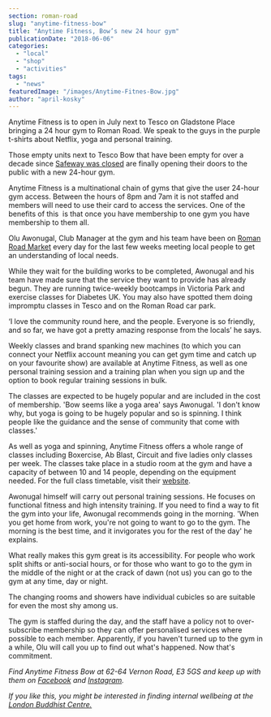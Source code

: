 ```yaml
---
section: roman-road
slug: "anytime-fitness-bow"
title: "Anytime Fitness, Bow’s new 24 hour gym"
publicationDate: "2018-06-06"
categories: 
  - "local"
  - "shop"
  - "activities"
tags: 
  - "news"
featuredImage: "/images/Anytime-Fitnes-Bow.jpg"
author: "april-kosky"
---
```


Anytime Fitness is to open in July next to Tesco on Gladstone Place bringing a 24 hour gym to Roman Road. We speak to the guys in the purple t-shirts about Netflix, yoga and personal training.

Those empty units next to Tesco Bow that have been empty for over a decade since [Safeway was closed](https://romanroadlondon.com/noticeable-absence-tesco-roman-road/) are finally opening their doors to the public with a new 24-hour gym.

Anytime Fitness is a multinational chain of gyms that give the user 24-hour gym access. Between the hours of 8pm and 7am it is not staffed and members will need to use their card to access the services. One of the benefits of this  is that once you have membership to one gym you have membership to them all.

Olu Awonugal, Club Manager at the gym and his team have been on [Roman Road Market](https://romanroadlondon.com/market/) every day for the last few weeks meeting local people to get an understanding of local needs.

While they wait for the building works to be completed, Awonugal and his team have made sure that the service they want to provide has already begun. They are running twice-weekly bootcamps in Victoria Park and exercise classes for Diabetes UK. You may also have spotted them doing impromptu classes in Tesco and on the Roman Road car park.

‘I love the community round here, and the people. Everyone is so friendly, and so far, we have got a pretty amazing response from the locals’ he says.

Weekly classes and brand spanking new machines (to which you can connect your Netflix account meaning you can get gym time and catch up on your favourite show) are available at Anytime Fitness, as well as one personal training session and a training plan when you sign up and the option to book regular training sessions in bulk.

The classes are expected to be hugely popular and are included in the cost of membership. 'Bow seems like a yoga area' says Awonugal. 'I don't know why, but yoga is going to be hugely popular and so is spinning. I think people like the guidance and the sense of community that come with classes.'

As well as yoga and spinning, Anytime Fitness offers a whole range of classes including Boxercise, Ab Blast, Circuit and five ladies only classes per week. The classes take place in a studio room at the gym and have a capacity of between 10 and 14 people, depending on the equipment needed. For the full class timetable, visit their [website](https://app.box.com/s/slzsah8vqg8htbs9f05iza8ww5rlaems).

Awonugal himself will carry out personal training sessions. He focuses on functional fitness and high intensity training. If you need to find a way to fit the gym into your life, Awonugal recommends going in the morning. 'When you get home from work, you're not going to want to go to the gym. The morning is the best time, and it invigorates you for the rest of the day' he explains.

What really makes this gym great is its accessibility. For people who work split shifts or anti-social hours, or for those who want to go to the gym in the middle of the night or at the crack of dawn (not us) you can go to the gym at any time, day or night.

The changing rooms and showers have individual cubicles so are suitable for even the most shy among us.

The gym is staffed during the day, and the staff have a policy not to over-subscribe membership so they can offer personalised services where possible to each member. Apparently, if you haven't turned up to the gym in a while, Olu will call you up to find out what's happened. Now that's commitment.

_Find Anytime Fitness Bow at 62-64 Vernon Road, E3 5GS and keep up with them on [Facebook](https://www.facebook.com/AnytimeFitnessBow/) and [Instagram](https://www.instagram.com/anytimefitnessbow/)._

_If you like this, you might be interested in finding internal wellbeing at the [London Buddhist Centre.](https://romanroadlondon.com/london-buddhist-centre-east-london/)_


